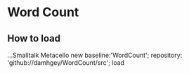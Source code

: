 # Word Count

## How to load

 ...Smalltalk
Metacello new
   baseline:'WordCount';
   repository: 'github://damhgey/WordCount/src';
   load
